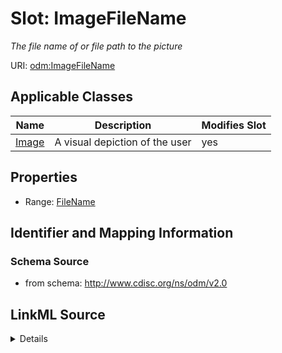 # Slot: ImageFileName


_The file name of or file path to the picture_



URI: [odm:ImageFileName](http://www.cdisc.org/ns/odm/v2.0/ImageFileName)



<!-- no inheritance hierarchy -->




## Applicable Classes

| Name | Description | Modifies Slot |
| --- | --- | --- |
[Image](Image.md) | A visual depiction of the user |  yes  |







## Properties

* Range: [FileName](FileName.md)





## Identifier and Mapping Information







### Schema Source


* from schema: http://www.cdisc.org/ns/odm/v2.0




## LinkML Source

<details>
```yaml
name: ImageFileName
description: The file name of or file path to the picture
from_schema: http://www.cdisc.org/ns/odm/v2.0
rank: 1000
alias: ImageFileName
domain_of:
- Image
range: fileName

```
</details>